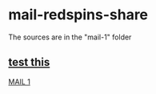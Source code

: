 # mail-redspins-share

The sources are in the "mail-1" folder

## [test this](https://goo.gl/GjhnC4)

[MAIL 1](https://rawgit.com/cromozooom/mail-redspins/master/mail-1/output.html)